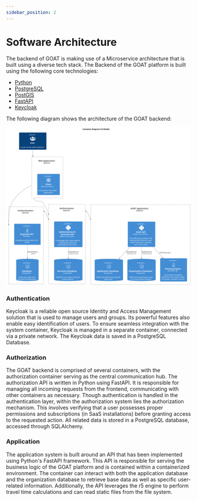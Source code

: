 ```yaml
---
sidebar_position: 2
---
```


# Software Architecture

The backend of GOAT is making use of a Microservice architecture that is built using a diverse tech stack. The Backend of the GOAT platform is built using the following core technologies:

- [Python](https://www.python.org/)
- [PostgreSQL](https://www.postgresql.org/)
- [PostGIS](https://postgis.net/)
- [FastAPI](https://fastapi.tiangolo.com/)
- [Keycloak](https://www.keycloak.org/)

The following diagram shows the architecture of the GOAT backend:

![Container Diagram C4 Model](../../../../../static/diagrams/out/container_v2.svg)

### Authentication
Keycloak is a reliable open source Identity and Access Management solution that is used to manage users and groups. Its powerful features also enable easy identification of users. To ensure seamless integration with the system container, Keycloak is managed in a separate container, connected via a private network. The Keycloak data is saved in a PostgreSQL Database. 

### Authorization 
The GOAT backend is comprised of several containers, with the authorization container serving as the central communication hub. The authorization API is written in Python using FastAPI. It is responsible for managing all incoming requests from the frontend, communicating with other containers as necessary. Though authentication is handled in the authentication layer, within the authorization system lies the authorization mechanism. This involves verifying that a user possesses proper permissions and subscriptions (in SaaS installations) before granting access to the requested action. All related data is stored in a PostgreSQL database, accessed through SQLAlchemy.

### Application
The application system is built around an API that has been implemented using Python's FastAPI framework. This API is responsible for serving the business logic of the GOAT platform and is contained within a containerized environment. The container can interact with both the application database and the organization database to retrieve base data as well as specific user-related information. Additionally, the API leverages the r5 engine to perform travel time calculations and can read static files from the file system.


